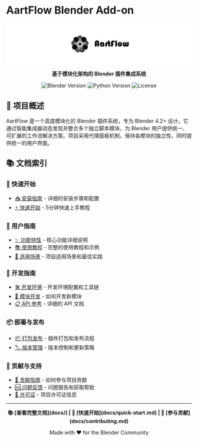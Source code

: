 ﻿# AartFlow Blender Add-on

![AartFlow Logo](texture/1.png)

<p align="center">
<strong>基于模块化架构的 Blender 插件集成系统</strong>
</p>

<p align="center">
<img src="https://img.shields.io/badge/Blender-4.2+-orange?style=flat-square&logo=blender" alt="Blender Version">
<img src="https://img.shields.io/badge/Python-3.10+-blue?style=flat-square&logo=python" alt="Python Version">
<img src="https://img.shields.io/badge/License-GPL--3.0-green?style=flat-square" alt="License">
</p>

## 📖 项目概述

AartFlow 是一个高度模块化的 Blender 插件系统，专为 Blender 4.2+ 设计。它通过智能集成器动态发现并整合多个独立脚本模块，为 Blender 用户提供统一、可扩展的工作流解决方案。项目采用代理面板机制，保持各模块的独立性，同时提供统一的用户界面。

## 📚 文档索引

### 🚀 快速开始
- [📥 安装指南](docs/installation.md) - 详细的安装步骤和配置
- [⚡ 快速开始](docs/quick-start.md) - 5分钟快速上手教程

### 📖 用户指南
- [✨ 功能特性](docs/features.md) - 核心功能详细说明
- [📚 使用教程](docs/tutorials.md) - 完整的使用教程和示例
- [🎯 适用场景](docs/use-cases.md) - 项目适用场景和最佳实践

### 🔧 开发指南
- [🛠️ 开发环境](docs/development.md) - 开发环境配置和工具链
- [📝 模块开发](docs/module-development.md) - 如何开发新模块
- [📋 API 参考](docs/api-reference.md) - 详细的 API 文档

### 📦 部署与发布
- [📦 打包发布](docs/packaging.md) - 插件打包和发布流程
- [🏷️ 版本管理](docs/versioning.md) - 版本控制和更新策略

### 🤝 贡献与支持
- [🤝 贡献指南](docs/contributing.md) - 如何参与项目贡献
- [🆘 问题反馈](docs/support.md) - 问题报告和获取帮助
- [📄 许可证](docs/license.md) - 项目许可证信息

---

<p align="center">
<strong>📚 [查看完整文档](docs/) | 🚀 [快速开始](docs/quick-start.md) | 🤝 [参与贡献](docs/contributing.md)</strong>
</p>

<p align="center">
Made with ❤️ for the Blender Community
</p>